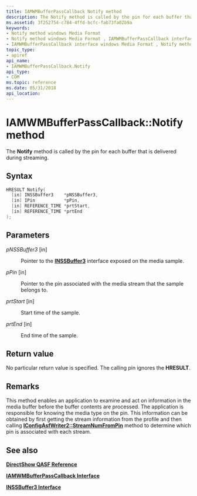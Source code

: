 ```yaml
---
title: IAMWMBufferPassCallback Notify method
description: The Notify method is called by the pin for each buffer that is delivered during streaming.
ms.assetid: 3f252754-c784-4ffd-bcfc-fab73fa02b9a
keywords:
- Notify method windows Media Format
- Notify method windows Media Format , IAMWMBufferPassCallback interface
- IAMWMBufferPassCallback interface windows Media Format , Notify method
topic_type:
- apiref
api_name:
- IAMWMBufferPassCallback.Notify
api_type:
- COM
ms.topic: reference
ms.date: 05/31/2018
api_location: 
---
```


# IAMWMBufferPassCallback::Notify method

The **Notify** method is called by the pin for each buffer that is delivered during streaming.

## Syntax


```C++
HRESULT Notify(
  [in] INSSBuffer3    *pNSSBuffer3,
  [in] IPin           *pPin,
  [in] REFERENCE_TIME *prtStart,
  [in] REFERENCE_TIME *prtEnd
);
```



## Parameters

<dl> <dt>

*pNSSBuffer3* \[in\]
</dt> <dd>

Pointer to the [**INSSBuffer3**](/windows/desktop/api/wmsbuffer/nn-wmsbuffer-inssbuffer3) interface exposed on the media sample.

</dd> <dt>

*pPin* \[in\]
</dt> <dd>

Pointer to the pin associated with the media stream that the sample belongs to.

</dd> <dt>

*prtStart* \[in\]
</dt> <dd>

Start time of the sample.

</dd> <dt>

*prtEnd* \[in\]
</dt> <dd>

End time of the sample.

</dd> </dl>

## Return value

No particular return value is specified. The calling pin ignores the **HRESULT**.

## Remarks

This method enables an application to examine and act on information in the media buffer before the buffer contents are processed. The application is responsible for knowing the media type on the pin. This information can be obtained by first getting the stream information from the profile and then calling [**IConfigAsfWriter2::StreamNumFromPin**](iconfigasfwriter2-streamnumfrompin.md) method to determine which pin is associated with each stream.

## See also

<dl> <dt>

[**DirectShow QASF Reference**](directshow-qasf-reference.md)
</dt> <dt>

[**IAMWMBufferPassCallback Interface**](https://msdn.microsoft.com/en-us/library/Dd798277(v=VS.85).aspx)
</dt> <dt>

[**INSSBuffer3 Interface**](/windows/desktop/api/wmsbuffer/nn-wmsbuffer-inssbuffer3)
</dt> </dl>

 

 




